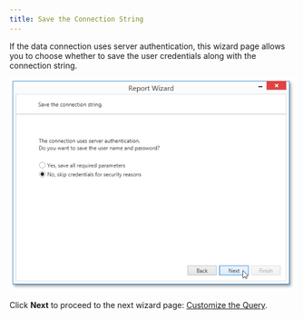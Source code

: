 ```yaml
---
title: Save the Connection String
---
```

If the data connection uses server authentication, this wizard page allows you to choose whether to save the user credentials along with the connection string.

![WPDDesigner_ReportWizard_SaveConnectionString](../../../../../../images/Img122001.png)

Click **Next** to proceed to the next wizard page: [Customize the Query](../../../../../../../interface-elements-for-desktop/articles/report-designer/report-designer-for-wpf/report-wizard/data-bound-report/connect-to-a-database/customize-the-query.md).